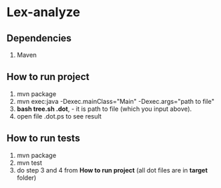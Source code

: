 # Lex-analyze

## Dependencies
1. Maven

## How to run project
1. mvn package
2. mvn exec:java -Dexec.mainClass="Main" -Dexec.args="path to file"
3. **bash tree.sh <path>.dot**, <path> - it is path to file (which you input above).
4. open file <path>.dot.ps to see result

## How to run tests
1. mvn package
2. mvn test
3. do step 3 and 4 from **How to run project** (all dot files are in **target** folder)
